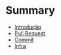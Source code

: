 # Summary

* [Introdução](README.md)
* [Pull Request](pull-requests/README.md)
* [Commit](commits/README.md)
* [Infra](commits/README.md)
